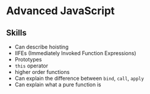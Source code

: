# Advanced JavaScript

## Skills

- Can describe hoisting
- IIFEs (Immediately Invoked Function Expressions)
- Prototypes
- `this` operator
- higher order functions
- Can explain the difference between `bind`, `call`, `apply`
- Can explain what a pure function is
